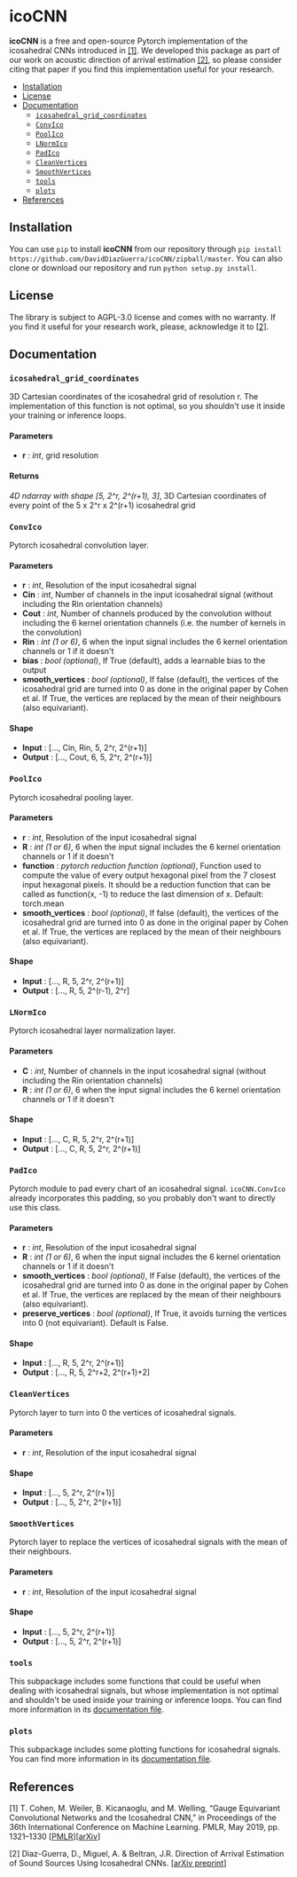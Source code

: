 
# icoCNN

**icoCNN** is a free and open-source Pytorch implementation of the icosahedral CNNs introduced in [[1]](#references). 
We developed this package as part of our work on acoustic direction of arrival estimation [[2]](#references), so please
consider citing that paper if you find this implementation useful for your research.

- [Installation](#installation)
- [License](#license)
- [Documentation](#documentation)
  * [`icosahedral_grid_coordinates`](#icosahedral_grid_coordinates)
  * [`ConvIco`](#ConvIco)
  * [`PoolIco`](#PoolIco)
  * [`LNormIco`](#LNormIco)
  * [`PadIco`](#PadIco)
  * [`CleanVertices`](#CleanVertices)
  * [`SmoothVertices`](#SmoothVertices)
  * [`tools`](#tools)
  * [`plots`](#plots)
- [References](#references)

## Installation

You can use `pip` to install **icoCNN** from our repository through `pip install  https://github.com/DavidDiazGuerra/icoCNN/zipball/master`. 
You can also clone or download our repository and run `python setup.py install`.


## License

The library is subject to AGPL-3.0 license and comes with no warranty. If you find it useful for your research work, 
please, acknowledge it to [[2]](#references).

## Documentation

### `icosahedral_grid_coordinates`
3D Cartesian coordinates of the icosahedral grid of resolution r.
The implementation of this function is not optimal, so you shouldn't use it inside your training or inference loops.
#### Parameters
* **r** : *int*, grid resolution
#### Returns
*4D ndarray with shape [5, 2^r, 2^(r+1), 3]*,
3D Cartesian coordinates of every point of the 5 x 2^r x 2^(r+1) icosahedral grid

### `ConvIco`
Pytorch icosahedral convolution layer.
#### Parameters
* **r** : *int*,
        Resolution of the input icosahedral signal
* **Cin** : *int*,
        Number of channels in the input icosahedral signal (without including the Rin orientation channels)
* **Cout** : *int*,
        Number of channels produced by the convolution without including the 6 kernel orientation channels
        (i.e. the number of kernels in the convolution)
* **Rin** : *int (1 or 6)*, 
        6 when the input signal includes the 6 kernel orientation channels or 1 if it doesn't
* **bias** : *bool (optional)*,
        If True (default), adds a learnable bias to the output
* **smooth_vertices** : *bool (optional)*,
        If false (default), the vertices of the icosahedral grid are turned into 0 as done in the original paper by
        Cohen et al. If True, the vertices are replaced by the mean of their neighbours (also equivariant).
#### Shape
* **Input** : [..., Cin, Rin, 5, 2^r, 2^(r+1)]
* **Output** : [..., Cout, 6, 5, 2^r, 2^(r+1)]

### `PoolIco`
Pytorch icosahedral pooling layer.
#### Parameters
* **r** : *int*,
        Resolution of the input icosahedral signal
* **R** : *int (1 or 6)*,
        6 when the input signal includes the 6 kernel orientation channels or 1 if it doesn't
* **function** : *pytorch reduction function (optional)*,
        Function used to compute the value of every output hexagonal pixel from the 7 closest input hexagonal pixels.
        It should be a reduction function that can be called as function(x, -1) to reduce the last dimension of x.
        Default: torch.mean
* **smooth_vertices** : *bool (optional)*,
        If false (default), the vertices of the icosahedral grid are turned into 0 as done in the original paper by
        Cohen et al. If True, the vertices are replaced by the mean of their neighbours (also equivariant).
#### Shape
* **Input** : [..., R, 5, 2^r, 2^(r+1)]
* **Output** : [..., R, 5, 2^(r-1), 2^r]

### `LNormIco`
Pytorch icosahedral layer normalization layer.
#### Parameters
* **C** : *int*,
        Number of channels in the input icosahedral signal (without including the Rin orientation channels)
* **R** : *int (1 or 6)*, 
        6 when the input signal includes the 6 kernel orientation channels or 1 if it doesn't
#### Shape
* **Input** : [..., C, R, 5, 2^r, 2^(r+1)]
* **Output** : [..., C, R, 5, 2^r, 2^(r+1)]

### `PadIco`
Pytorch module to pad every chart of an icosahedral signal.
`icoCNN.ConvIco` already incorporates this padding, so you probably don't want to directly use this class.
#### Parameters
* **r** : *int*,
        Resolution of the input icosahedral signal
* **R** : *int (1 or 6)*,
        6 when the input signal includes the 6 kernel orientation channels or 1 if it doesn't
* **smooth_vertices** : *bool (optional)*,
        If False (default), the vertices of the icosahedral grid are turned into 0 as done in the original paper by
        Cohen et al. If True, the vertices are replaced by the mean of their neighbours (also equivariant).
* **preserve_vertices** : *bool (optional)*,
        If True, it avoids turning the vertices into 0 (not equivariant). Default is False.
#### Shape
* **Input** : [..., R, 5, 2^r, 2^(r+1)]
* **Output** : [..., R, 5, 2^r+2, 2^(r+1)+2]

### `CleanVertices`
Pytorch layer to turn into 0 the vertices of icosahedral signals.
#### Parameters
* **r** : *int*, Resolution of the input icosahedral signal
#### Shape
* **Input** : [..., 5, 2^r, 2^(r+1)]
* **Output** : [..., 5, 2^r, 2^(r+1)]

### `SmoothVertices`
Pytorch layer to replace the vertices of icosahedral signals with the mean of their neighbours.
#### Parameters
* **r** : *int*, Resolution of the input icosahedral signal
#### Shape
* **Input** : [..., 5, 2^r, 2^(r+1)]
* **Output** : [..., 5, 2^r, 2^(r+1)]

### `tools`
This subpackage includes some functions that could be useful when dealing with icosahedral signals, but whose 
implementation is not optimal and shouldn't be used inside your training or inference loops. You can find more 
information in its [documentation file](tools.md).

### `plots`
This subpackage includes some plotting functions for icosahedral signals. You can find more information in its 
[documentation file](plots.md).

## References

[1] T. Cohen, M. Weiler, B. Kicanaoglu, and M. Welling, 
“Gauge Equivariant Convolutional Networks and the Icosahedral CNN,” 
in Proceedings of the 36th International Conference on Machine Learning. PMLR, May 2019, pp. 1321–1330
[[PMLR](http://proceedings.mlr.press/v97/cohen19d.html)][[arXiv](https://arxiv.org/abs/1902.04615)]


[2] Diaz-Guerra, D., Miguel, A. & Beltran, J.R. 
Direction of Arrival Estimation of Sound Sources Using Icosahedral CNNs.
[[arXiv preprint](https://arxiv.org/abs/2203.16940)]
